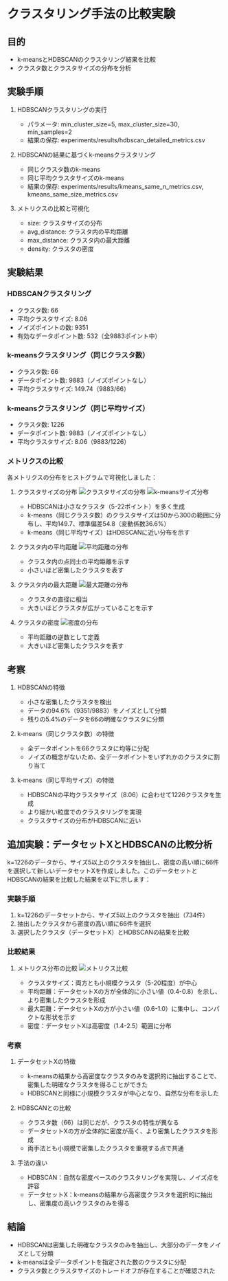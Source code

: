# クラスタリング手法の比較実験

## 目的
- k-meansとHDBSCANのクラスタリング結果を比較
- クラスタ数とクラスタサイズの分布を分析

## 実験手順
1. HDBSCANクラスタリングの実行
   - パラメータ: min_cluster_size=5, max_cluster_size=30, min_samples=2
   - 結果の保存: experiments/results/hdbscan_detailed_metrics.csv

2. HDBSCANの結果に基づくk-meansクラスタリング
   - 同じクラスタ数のk-means
   - 同じ平均クラスタサイズのk-means
   - 結果の保存: experiments/results/kmeans_same_n_metrics.csv, kmeans_same_size_metrics.csv

3. メトリクスの比較と可視化
   - size: クラスタサイズの分布
   - avg_distance: クラスタ内の平均距離
   - max_distance: クラスタ内の最大距離
   - density: クラスタの密度

## 実験結果

### HDBSCANクラスタリング
- クラスタ数: 66
- 平均クラスタサイズ: 8.06
- ノイズポイントの数: 9351
- 有効なデータポイント数: 532（全9883ポイント中）

### k-meansクラスタリング（同じクラスタ数）
- クラスタ数: 66
- データポイント数: 9883（ノイズポイントなし）
- 平均クラスタサイズ: 149.74（9883/66）

### k-meansクラスタリング（同じ平均サイズ）
- クラスタ数: 1226
- データポイント数: 9883（ノイズポイントなし）
- 平均クラスタサイズ: 8.06（9883/1226）

### メトリクスの比較
各メトリクスの分布をヒストグラムで可視化しました：

1. クラスタサイズの分布
   ![クラスタサイズの分布](../experiments/results/size_histogram.png)
   ![k-meansサイズ分布](../experiments/results/kmeans_same_n_size_distribution.png)
   - HDBSCANは小さなクラスタ（5-22ポイント）を多く生成
   - k-means（同じクラスタ数）のクラスタサイズは50から300の範囲に分布し、平均149.7、標準偏差54.8（変動係数36.6%）
   - k-means（同じ平均サイズ）はHDBSCANに近い分布を示す

2. クラスタ内の平均距離
   ![平均距離の分布](../experiments/results/avg_distance_histogram.png)
   - クラスタ内の点同士の平均距離を示す
   - 小さいほど密集したクラスタを表す

3. クラスタ内の最大距離
   ![最大距離の分布](../experiments/results/max_distance_histogram.png)
   - クラスタの直径に相当
   - 大きいほどクラスタが広がっていることを示す

4. クラスタの密度
   ![密度の分布](../experiments/results/density_histogram.png)
   - 平均距離の逆数として定義
   - 大きいほど密集したクラスタを表す

## 考察
1. HDBSCANの特徴
   - 小さな密集したクラスタを検出
   - データの94.6%（9351/9883）をノイズとして分類
   - 残りの5.4%のデータを66の明確なクラスタに分類

2. k-means（同じクラスタ数）の特徴
   - 全データポイントを66クラスタに均等に分配
   - ノイズの概念がないため、全データポイントをいずれかのクラスタに割り当て

3. k-means（同じ平均サイズ）の特徴
   - HDBSCANの平均クラスタサイズ（8.06）に合わせて1226クラスタを生成
   - より細かい粒度でのクラスタリングを実現
   - クラスタサイズの分布がHDBSCANに近い

## 追加実験：データセットXとHDBSCANの比較分析
k=1226のデータから、サイズ5以上のクラスタを抽出し、密度の高い順に66件を選択して新しいデータセットXを作成しました。このデータセットとHDBSCANの結果を比較した結果を以下に示します：

### 実験手順
1. k=1226のデータセットから、サイズ5以上のクラスタを抽出（734件）
2. 抽出したクラスタから密度の高い順に66件を選択
3. 選択したクラスタ（データセットX）とHDBSCANの結果を比較

### 比較結果
1. メトリクス分布の比較
   ![メトリクス比較](../experiments/results/comparison_histograms.png)

   - クラスタサイズ：両方とも小規模クラスタ（5-20程度）が中心
   - 平均距離：データセットXの方が全体的に小さい値（0.4-0.8）を示し、より密集したクラスタを形成
   - 最大距離：データセットXの方が小さい値（0.6-1.0）に集中し、コンパクトな形状を示す
   - 密度：データセットXは高密度（1.4-2.5）範囲に分布

### 考察
1. データセットXの特徴
   - k-meansの結果から高密度なクラスタのみを選択的に抽出することで、密集した明確なクラスタを得ることができた
   - HDBSCANと同様に小規模クラスタが中心となり、自然な分布を示した

2. HDBSCANとの比較
   - クラスタ数（66）は同じだが、クラスタの特性が異なる
   - データセットXの方が全体的に密度が高く、より密集したクラスタを形成
   - 両手法とも小規模で密集したクラスタを重視する点で共通

3. 手法の違い
   - HDBSCAN：自然な密度ベースのクラスタリングを実現し、ノイズ点を許容
   - データセットX：k-meansの結果から高密度クラスタを選択的に抽出し、密集度の高いクラスタのみを得る


## 結論
- HDBSCANは密集した明確なクラスタのみを抽出し、大部分のデータをノイズとして分類
- k-meansは全データポイントを指定された数のクラスタに分配
- クラスタ数とクラスタサイズのトレードオフが存在することが確認された
